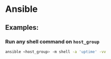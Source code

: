 # Ansible

## Examples:

### Run any shell command on `host_group`
```sh
ansible <host_group> -m shell -a 'uptime' -vv
```